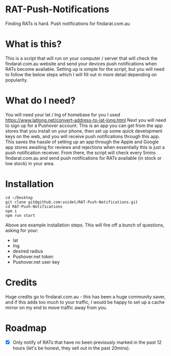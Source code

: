 # RAT-Push-Notifications

Finding RATs is hard. Push notifications for findarat.com.au

# What is this?

This is a script that will run on your computer / server that will check the findarat.com.au website and send your devices push notifications when RATs become available. Setting up is simple for the script, but you will need to follow the below steps which I will fill out in more detail depending on popularity.

# What do I need?

You will need your lat / lng of homebase for you I used https://www.latlong.net/convert-address-to-lat-long.html
Next you will need to sign up for a Pushover account. This is an app you can get from the app stores that you install on your phone, then set up some quick development keys on the web, and you will receive push notifications through this app. This saves the hassle of setting up an app through the Apple and Google app stores awaiting for reviews and rejections when essentially this is just a push notification receiver. From there, the script will check every 5mins findarat.com.au and send push notifications for RATs available (in stock or low stock) in your area.

# Installation

```
cd ~/Desktop
git clone git@github.com:voidet/RAT-Push-Notifications.git
cd RAT-Push-Notifications
npm i
npm run start
```

Above are example installation steps. This will fire off a bunch of questions, asking for your:

- lat
- lng
- desired radius
- Pushover.net token
- Pushover.net user key

# Credits

Huge credits go to findarat.com.au - this has been a huge community saver, and if this adds too much to your traffic, I would be happy to set up a cache mirror on my end to move traffic away from you.

# Roadmap

- [x] Only notify of RATs that have no been previously marked in the past 12 hours (let's be honest, they sell out in the past 20mins).
